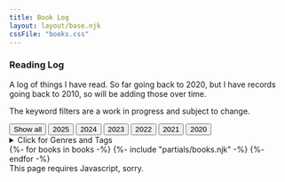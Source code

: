```yaml
---
title: Book Log
layout: layout/base.njk
cssFile: "books.css"
---
```




<div class="textbox">

### Reading Log

A log of things I have read. So far going back to 2020, but I have records going back to 2010, so will be adding those over time. 

The keyword filters are a work in progress and subject to change. 

<div id="filterContainer">
  <button class="navbutton active" onclick="filterSelection('all')"> Show all</button>
  <button class="navbutton" onclick="filterSelection('2025')">2025</button>
  <button class="navbutton" onclick="filterSelection('2024')">2024</button>
  <button class="navbutton" onclick="filterSelection('2023')">2023</button>
  <button class="navbutton" onclick="filterSelection('2022')">2022</button>
  <button class="navbutton" onclick="filterSelection('2021')">2021</button>
  <button class="navbutton" onclick="filterSelection('2020')">2020</button>

<!--<button class="navbutton" onclick="filterSelection('five')"><img src="/images/books/ratings/fivestar.gif"></button>
  <button class="navbutton" onclick="filterSelection('four')"><img src="/images/books/ratings/fourstar.gif"></button>
  <button class="navbutton" onclick="filterSelection('three')"><img src="/images/books/ratings/threestar.gif"></button>
  <button class="navbutton" onclick="filterSelection('two')"><img src="/images/books/ratings/twostar.gif"></button>
  <button class="navbutton" onclick="filterSelection('one')"><img src="/images/books/ratings/onestar.gif"></button>-->

<details> 
<summary>Click for Genres and Tags</summary>
  <button class="navbutton" onclick="filterSelection('horror')">Horror</button>
  <button class="navbutton" onclick="filterSelection('scifi')">Sci-Fi</button>
  <button class="navbutton" onclick="filterSelection('mystery')">Mystery</button>
  <button class="navbutton" onclick="filterSelection('fantasy')">Fantasy</button>
  <button class="navbutton" onclick="filterSelection('humour')">Humour</button>
  <button class="navbutton" onclick="filterSelection('LGBTQ')">LGBTQ</button>
  <button class="navbutton" onclick="filterSelection('novella')">Novella</button>
  <button class="navbutton" onclick="filterSelection('short stories')">Short Stories</button>
  <button class="navbutton" onclick="filterSelection('comic')">Comic</button>
  <button class="navbutton" onclick="filterSelection('adventure')">Adventure</button>
  <button class="navbutton" onclick="filterSelection('historical')">Historical</button>
 <button class="navbutton" onclick="filterSelection('thriller')">Thriller</button>

  <button class="navbutton" onclick="filterSelection('cozy')">Cozy</button>
  <button class="navbutton" onclick="filterSelection('slasher')">Slasher</button>
  <button class="navbutton" onclick="filterSelection('found family')">Found Family</button>
  <button class="navbutton" onclick="filterSelection('theme park')">Theme Parks</button>
  <button class="navbutton" onclick="filterSelection('space')">Space</button>
  <button class="navbutton" onclick="filterSelection('oldies')">Oldies</button>
  <button class="navbutton" onclick="filterSelection('books about books')">Books about Books</button>
  <button class="navbutton" onclick="filterSelection('summer camp')">Summer Camp</button>
  <button class="navbutton" onclick="filterSelection('underwater')">Underwater</button>
</summary>
</details>

<!-- 
ai, heist,  dinosaurs, non-fiction, medical, graphic novel, japanese, hopepunk,  military, mythology, dragons, graphic novel, magical realism, urban fantasy, boarding school, tea and coffee, baking, survival, short stories, indigenous, cult, dystopian, animals, urban fantasy, witches, fairies, magic, urban fantasy, alternative history, western, TOR,    
  <button class="navbutton" onclick="filterSelection('classic')">Classic</button>
  <button class="navbutton" onclick="filterSelection('solarpunk')">Solarpunk</button>
  <button class="navbutton" onclick="filterSelection('apocalypse')">Apocalypse</button>
  <button class="navbutton" onclick="filterSelection('vampires')">Vampires</button>
  <button class="navbutton" onclick="filterSelection('robots')">Robots</button>
  <button class="navbutton" onclick="filterSelection('ikea')">Ikea</button>
  <button class="navbutton" onclick="filterSelection('clowns')">Clowns</button>
  <button class="navbutton" onclick="filterSelection('female detective')">Female Detective</button>
  <button class="navbutton" onclick="filterSelection('spooky')">Spooky</button> 
-->
</div>
</div>
<div class="textbox">

<div class="bookgallery">
    {%- for books in books -%}
        {%- include "partials/books.njk" -%}
    {%- endfor -%}
</div>
</div>
<noscript>This page requires Javascript, sorry.</noscript> 
</div><!-- textbox -->
 
<!-- Filter Script 
Tutorial for filter: https://www.w3schools.com/howto/tryit.asp?filename=tryhow_js_filter_elements
-->
<script>
filterSelection("all")
function filterSelection(c) {
  var x, i;
  x = document.getElementsByClassName("filterDivBooks");
  if (c == "all") c = "";
  for (i = 0; i < x.length; i++) {
    w3RemoveClass(x[i], "show");
    if (x[i].className.indexOf(c) > -1) w3AddClass(x[i], "show");
  }
}
function w3AddClass(element, name) {
  var i, arr1, arr2;
  arr1 = element.className.split(" ");
  arr2 = name.split(" ");
  for (i = 0; i < arr2.length; i++) {
    if (arr1.indexOf(arr2[i]) == -1) {element.className += " " + arr2[i];}
  }
}
function w3RemoveClass(element, name) {
  var i, arr1, arr2;
  arr1 = element.className.split(" ");
  arr2 = name.split(" ");
  for (i = 0; i < arr2.length; i++) {
    while (arr1.indexOf(arr2[i]) > -1) {
      arr1.splice(arr1.indexOf(arr2[i]), 1);     
    }
  }
  element.className = arr1.join(" ");
}
// Add active class to the current button (highlight it)
var btnContainer = document.getElementById("filterContainer");
var btns = btnContainer.getElementsByClassName("navbutton");
for (var i = 0; i < btns.length; i++) {
  btns[i].addEventListener("click", function(){
    var current = document.getElementsByClassName("active");
    current[0].className = current[0].className.replace(" active", "");
    this.className += " active";
  });
}
</script>